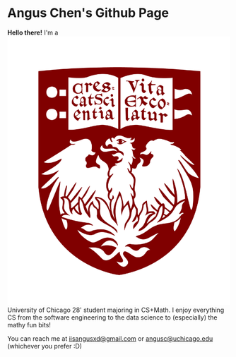 # Angus Chen's Github Page

**Hello there!** I'm a <img src=images/UChicago_Shield_2Color_Maroon_WhiteBorder_RGB.png> University of Chicago 28' student majoring in CS+Math. I enjoy everything CS from the software engineering to the data science to (especially) the mathy fun bits!

You can reach me at iisangusxd@gmail.com or angusc@uchicago.edu (whichever you prefer :D)

<!--
**iis-angus/iis-angus** is a ✨ _special_ ✨ repository because its `README.md` (this file) appears on your GitHub profile.

Here are some ideas to get you started:

- 🔭 I’m currently working on ...
- 🌱 I’m currently learning ...
- 👯 I’m looking to collaborate on ...
- 🤔 I’m looking for help with ...
- 💬 Ask me about ...
- 📫 How to reach me: ...
- 😄 Pronouns: ...
- ⚡ Fun fact: ...
-->

